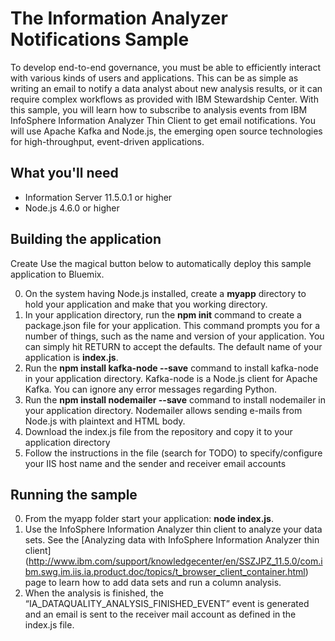 # The Information Analyzer Notifications Sample

To develop end-to-end governance, you must be able to efficiently interact with various kinds of users and applications. This can be as simple as writing an email to notify a data analyst about new analysis results, or it can require complex workflows as provided with IBM Stewardship Center. With this sample, you will learn how to subscribe to analysis events from IBM InfoSphere Information Analyzer Thin Client to get email notifications. You will use Apache Kafka and Node.js, the emerging open source technologies for high-throughput, event-driven applications. 

## What you'll need

* Information Server 11.5.0.1 or higher
* Node.js 4.6.0 or higher

## Building the application

Create Use the magical button below to automatically deploy this sample application to Bluemix. 

0. On the system having Node.js installed, create a **myapp** directory to hold your application and make that you working directory.
0. In your application directory, run the **npm init** command to create a package.json file for your application. This command prompts you for a number of things, such as the name and version of your application. You can simply hit RETURN to accept the defaults. The default name of your application is **index.js**. 
0. Run the **npm install kafka-node --save** command to install kafka-node in your application directory. Kafka-node is a Node.js client for Apache Kafka. You can ignore any error messages regarding Python.
0. Run the **npm install nodemailer --save** command to install nodemailer in your application directory. Nodemailer allows sending e-mails from Node.js with plaintext and HTML body.
0. Download the index.js file from the repository and copy it to your application directory
0. Follow the instructions in the file (search for TODO) to specify/configure your IIS host name and the sender and receiver email accounts

## Running the sample

0. From the myapp folder start your application: **node index.js**.
0. Use the InfoSphere Information Analyzer thin client to analyze your data sets. See the [Analyzing data with InfoSphere Information Analyzer thin client] (http://www.ibm.com/support/knowledgecenter/en/SSZJPZ_11.5.0/com.ibm.swg.im.iis.ia.product.doc/topics/t_browser_client_container.html) page to learn how to add data sets and run a column analysis.
0. When the analysis is finished, the “IA_DATAQUALITY_ANALYSIS_FINISHED_EVENT” event is generated and an email is sent to the receiver mail account as defined in the index.js file.
